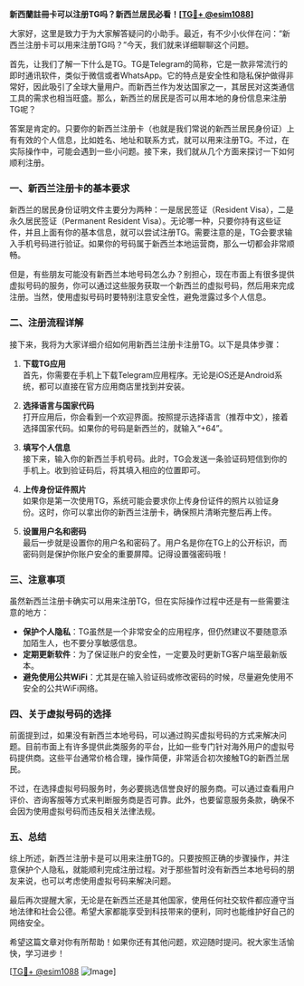 **新西蘭註冊卡可以注册TG吗？新西兰居民必看！[[TG💪+ @esim1088](https://t.me/s/esim1088)]**

大家好，这里是致力于为大家解答疑问的小助手。最近，有不少小伙伴在问：“新西兰注册卡可以用来注册TG吗？”今天，我们就来详细聊聊这个问题。

首先，让我们了解一下什么是TG。TG是Telegram的简称，它是一款非常流行的即时通讯软件，类似于微信或者WhatsApp。它的特点是安全性和隐私保护做得非常好，因此吸引了全球大量用户。而新西兰作为发达国家之一，其居民对这类通信工具的需求也相当旺盛。那么，新西兰的居民是否可以用本地的身份信息来注册TG呢？

答案是肯定的。只要你的新西兰注册卡（也就是我们常说的新西兰居民身份证）上有有效的个人信息，比如姓名、地址和联系方式，就可以用来注册TG。不过，在实际操作中，可能会遇到一些小问题。接下来，我们就从几个方面来探讨一下如何顺利注册。

### 一、新西兰注册卡的基本要求

新西兰的居民身份证明文件主要分为两种：一是居民签证（Resident Visa），二是永久居民签证（Permanent Resident Visa）。无论哪一种，只要你持有这些证件，并且上面有你的基本信息，就可以尝试注册TG。需要注意的是，TG会要求输入手机号码进行验证。如果你的号码属于新西兰本地运营商，那么一切都会非常顺畅。

但是，有些朋友可能没有新西兰本地号码怎么办？别担心，现在市面上有很多提供虚拟号码的服务，你可以通过这些服务获取一个新西兰的虚拟号码，然后用来完成注册。当然，使用虚拟号码时要特别注意安全性，避免泄露过多个人信息。

### 二、注册流程详解

接下来，我将为大家详细介绍如何用新西兰注册卡注册TG。以下是具体步骤：

1. **下载TG应用**  
   首先，你需要在手机上下载Telegram应用程序。无论是iOS还是Android系统，都可以直接在官方应用商店里找到并安装。

2. **选择语言与国家代码**  
   打开应用后，你会看到一个欢迎界面。按照提示选择语言（推荐中文），接着选择国家代码。如果你的号码是新西兰的，就输入“+64”。

3. **填写个人信息**  
   接下来，输入你的新西兰手机号码。此时，TG会发送一条验证码短信到你的手机上。收到验证码后，将其填入相应的位置即可。

4. **上传身份证件照片**  
   如果你是第一次使用TG，系统可能会要求你上传身份证件的照片以验证身份。这时，你可以拿出你的新西兰注册卡，确保照片清晰完整后再上传。

5. **设置用户名和密码**  
   最后一步就是设置你的用户名和密码了。用户名是你在TG上的公开标识，而密码则是保护你账户安全的重要屏障。记得设置强密码哦！

### 三、注意事项

虽然新西兰注册卡确实可以用来注册TG，但在实际操作过程中还是有一些需要注意的地方：

- **保护个人隐私**：TG虽然是一个非常安全的应用程序，但仍然建议不要随意添加陌生人，也不要分享敏感信息。
- **定期更新软件**：为了保证账户的安全性，一定要及时更新TG客户端至最新版本。
- **避免使用公共WiFi**：尤其是在输入验证码或修改密码的时候，尽量避免使用不安全的公共WiFi网络。

### 四、关于虚拟号码的选择

前面提到过，如果没有新西兰本地号码，可以通过购买虚拟号码的方式来解决问题。目前市面上有许多提供此类服务的平台，比如一些专门针对海外用户的虚拟号码提供商。这些平台通常价格合理，操作简便，非常适合初次接触TG的新西兰居民。

不过，在选择虚拟号码服务时，务必要挑选信誉良好的服务商。可以通过查看用户评价、咨询客服等方式来判断服务商是否可靠。此外，也要留意服务条款，确保不会因为使用虚拟号码而违反相关法律法规。

### 五、总结

综上所述，新西兰注册卡是可以用来注册TG的。只要按照正确的步骤操作，并注意保护个人隐私，就能顺利完成注册过程。对于那些暂时没有新西兰本地号码的朋友来说，也可以考虑使用虚拟号码来解决问题。

最后再次提醒大家，无论是在新西兰还是其他国家，使用任何社交软件都应遵守当地法律和社会公德。希望大家都能享受到科技带来的便利，同时也能维护好自己的网络安全。

希望这篇文章对你有所帮助！如果你还有其他问题，欢迎随时提问。祝大家生活愉快，学习进步！

[[TG💪+ @esim1088](https://t.me/s/esim1088) ![Image](https://i.postimg.cc/4NQfJmqS/Snipaste-2025-05-13-00-14-12.png)]